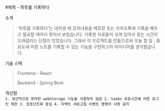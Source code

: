 #제목 - 하루를 기록하다


소개
> '하루를 기록하다'는 대학생 때 강의내용을 메모장 또는 카카오톡에 기록을 해두고 필요할 때마다 찾아서 보았습니다. 
> 기록한 자료들이 섞여 있어서 찾는 시간이 오래걸리는 단점이 있었습니다.
> 그래서 이 프로젝트를 만듦으로써 오늘 할 일 , 중요도에 따른 노트를 기록할 수 있는 기능을 구현하고자 아이디어를 생각했습니다.


기술 스택
> Frontend - React
> 
> Backend - Spring Boot

개선점
<br>
` 1. 보안적으로 취약한 webStorage 기능을 사용하지 않음
  2. toekn 유효시간에 따른 로그인 제한
  3. 컴포넌트화 중심
  4. 리액트 새로고침 이벤트 명령어 사용 금지
`

